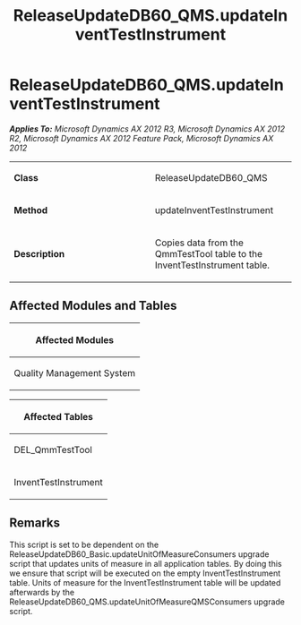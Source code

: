 ﻿---
title: ReleaseUpdateDB60_QMS.updateInventTestInstrument
TOCTitle: ReleaseUpdateDB60_QMS.updateInventTestInstrument
ms:assetid: 2b6ad64e-d755-3b86-0252-668de2de3792
ms:mtpsurl: https://msdn.microsoft.com/en-us/library/JJ735948(v=AX.60)
ms:contentKeyID: 49707365
ms.date: 05/18/2015
mtps_version: v=AX.60
---

# ReleaseUpdateDB60\_QMS.updateInventTestInstrument 


_**Applies To:** Microsoft Dynamics AX 2012 R3, Microsoft Dynamics AX 2012 R2, Microsoft Dynamics AX 2012 Feature Pack, Microsoft Dynamics AX 2012_

<table>
<colgroup>
<col style="width: 50%" />
<col style="width: 50%" />
</colgroup>
<tbody>
<tr class="odd">
<td><p><strong>Class</strong></p></td>
<td><p>ReleaseUpdateDB60_QMS</p></td>
</tr>
<tr class="even">
<td><p><strong>Method</strong></p></td>
<td><p>updateInventTestInstrument</p></td>
</tr>
<tr class="odd">
<td><p><strong>Description</strong></p></td>
<td><p>Copies data from the QmmTestTool table to the InventTestInstrument table.</p></td>
</tr>
</tbody>
</table>


## Affected Modules and Tables

<table>
<colgroup>
<col style="width: 100%" />
</colgroup>
<thead>
<tr class="header">
<th><p>Affected Modules</p></th>
</tr>
</thead>
<tbody>
<tr class="odd">
<td><p>Quality Management System</p></td>
</tr>
</tbody>
</table>


<table>
<colgroup>
<col style="width: 100%" />
</colgroup>
<thead>
<tr class="header">
<th><p>Affected Tables</p></th>
</tr>
</thead>
<tbody>
<tr class="odd">
<td><p>DEL_QmmTestTool</p></td>
</tr>
<tr class="even">
<td><p>InventTestInstrument</p></td>
</tr>
</tbody>
</table>


## Remarks

This script is set to be dependent on the ReleaseUpdateDB60\_Basic.updateUnitOfMeasureConsumers upgrade script that updates units of measure in all application tables. By doing this we ensure that script will be executed on the empty InventTestInstrument table. Units of measure for the InventTestInstrument table will be updated afterwards by the ReleaseUpdateDB60\_QMS.updateUnitOfMeasureQMSConsumers upgrade script.

  


